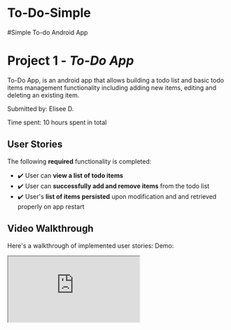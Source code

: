 # To-Do-Simple
#Simple To-do Android App
# Project 1 - *To-Do App*

To-Do App, is an android app that allows building a todo list and basic todo items management functionality including adding new items, editing and deleting an existing item.

Submitted by: Elisee D.

Time spent: 10 hours spent in total

## User Stories

The following **required** functionality is completed:

* ✔️ User can **view a list of todo items**
* ✔️ User can **successfully add and remove items** from the todo list
* ✔️ User's **list of items persisted** upon modification and and retrieved properly on app restart


## Video Walkthrough

Here's a walkthrough of implemented user stories:
Demo:
<iframe src="https://giphy.com/embed/Ygp9acuIcrE9zRZUCF"</iframe>
<img src='https://giphy.com/embed/Ygp9acuIcrE9zRZUCF' title='Video Walkthrough' width='' alt='Video Walkthrough' />
